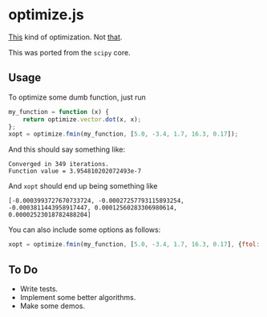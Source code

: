 optimize.js
===========

[This](http://en.wikipedia.org/wiki/Mathematical_optimization) kind of
optimization. Not [that](https://developers.google.com/closure/compiler/).

This was ported from the `scipy` core.

Usage
-----

To optimize some dumb function, just run

```javascript
my_function = function (x) {
    return optimize.vector.dot(x, x);
};
xopt = optimize.fmin(my_function, [5.0, -3.4, 1.7, 16.3, 0.17]);
```

And this should say something like:

```
Converged in 349 iterations.
Function value = 3.954810202072493e-7
```

And `xopt` should end up being something like

```
[-0.0003993727670733724, -0.00027257793115893254, -0.0003811443958917447, 0.00012560283306980614, 0.00002523018782488204]
```

You can also include some options as follows:

```javascript
xopt = optimize.fmin(my_function, [5.0, -3.4, 1.7, 16.3, 0.17], {ftol: 1e-7, maxiter: 1000});
```

To Do
-----

* Write tests.
* Implement some better algorithms.
* Make some demos.